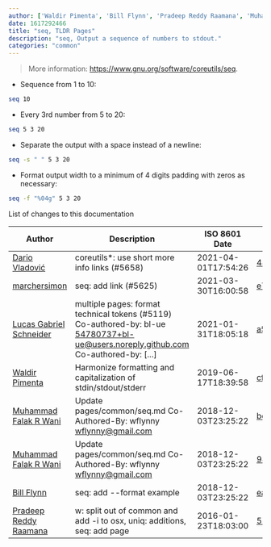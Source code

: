 ```yaml
---
author: ['Waldir Pimenta', 'Bill Flynn', 'Pradeep Reddy Raamana', 'Muhammad Falak R Wani', 'Dario Vladović', 'Lucas Gabriel Schneider', 'marchersimon']
date: 1617292466
title: "seq, TLDR Pages"
description: "seq, Output a sequence of numbers to stdout."
categories: "common"
---
```

> More information: <https://www.gnu.org/software/coreutils/seq>.

- Sequence from 1 to 10:

```bash
seq 10
```

- Every 3rd number from 5 to 20:

```bash
seq 5 3 20
```

- Separate the output with a space instead of a newline:

```bash
seq -s " " 5 3 20
```

- Format output width to a minimum of 4 digits padding with zeros as necessary:

```bash
seq -f "%04g" 5 3 20
```
List of changes to this documentation


Author | Description | ISO 8601 Date | GitHub link
------|-----|-----|-----
[Dario Vladović](mailto:d.vladimyr@gmail.com) | coreutils*: use short more info links (#5658) | 2021-04-01T17:54:26 | [4830093903f6](https://github.com/tldr-pages/tldr/commit/4830093903f66ccf3ebbc2ecf477286e45edac59)
[marchersimon](mailto:50295997+marchersimon@users.noreply.github.com) | seq: add link (#5625) | 2021-03-30T16:00:58 | [e773c61881d3](https://github.com/tldr-pages/tldr/commit/e773c61881d3fd4403afe138c894e52cfea50aad)
[Lucas Gabriel Schneider](mailto:casdpa@gmail.com) | multiple pages: format technical tokens (#5119) Co-authored-by: bl-ue <54780737+bl-ue@users.noreply.github.com> Co-authored-by: [...] | 2021-01-31T18:05:18 | [a5fe31bc47ae](https://github.com/tldr-pages/tldr/commit/a5fe31bc47aece3efa5e66b52b3cf384f27d5d72)
[Waldir Pimenta](mailto:waldyrious@gmail.com) | Harmonize formatting and capitalization of stdin/stdout/stderr | 2019-06-17T18:39:58 | [cf25745db1d8](https://github.com/tldr-pages/tldr/commit/cf25745db1d86744c762e15e6a2ba04ef9f9acc1)
[Muhammad Falak R Wani](mailto:falakreyaz@gmail.com) | Update pages/common/seq.md Co-Authored-By: wflynny <wflynny@gmail.com> | 2018-12-03T23:25:22 | [bec17702b4e9](https://github.com/tldr-pages/tldr/commit/bec17702b4e9892a4f93b40b046598937ec6b04c)
[Muhammad Falak R Wani](mailto:falakreyaz@gmail.com) | Update pages/common/seq.md Co-Authored-By: wflynny <wflynny@gmail.com> | 2018-12-03T23:25:22 | [98d8163c0d89](https://github.com/tldr-pages/tldr/commit/98d8163c0d89a4320eeb48f5b179e2d11238d44e)
[Bill Flynn](mailto:wflynny@gmail.com) | seq: add --format example | 2018-12-03T23:25:22 | [eab3df67aeb1](https://github.com/tldr-pages/tldr/commit/eab3df67aeb1a15f21e9c91f484a28834d242bcd)
[Pradeep Reddy Raamana](mailto:raamana@gmail.com) | w: split out of common and add -i to osx, uniq: additions, seq: add page | 2016-01-23T18:03:00 | [525f436cc88c](https://github.com/tldr-pages/tldr/commit/525f436cc88c28ddf4d139d3314dc71b94ddcb24)

